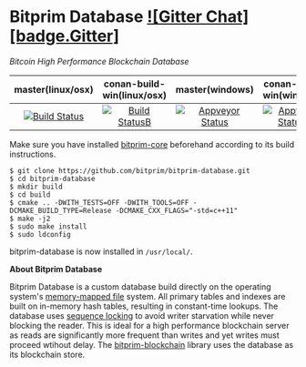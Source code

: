 # Bitprim Database <a target="_blank" href="https://gitter.im/bitprim/Lobby">![Gitter Chat][badge.Gitter]</a>

*Bitcoin High Performance Blockchain Database*

| **master(linux/osx)** | **conan-build-win(linux/osx)**   | **master(windows)**   | **conan-build-win(windows)** |
|:------:|:-:|:-:|:-:|
| [![Build Status](https://travis-ci.org/bitprim/bitprim-database.svg)](https://travis-ci.org/bitprim/bitprim-database)       | [![Build StatusB](https://travis-ci.org/bitprim/bitprim-database.svg?branch=conan-build-win)](https://travis-ci.org/bitprim/bitprim-database?branch=conan-build-win)  | [![Appveyor Status](https://ci.appveyor.com/api/projects/status/github/bitprim/bitprim-database?svg=true)](https://ci.appveyor.com/project/bitprim/bitprim-database)  | [![Appveyor StatusB](https://ci.appveyor.com/api/projects/status/github/bitprim/bitprim-database?branch=conan-build-win&svg=true)](https://ci.appveyor.com/project/bitprim/bitprim-database?branch=conan-build-win)  |

Make sure you have installed [bitprim-core](https://github.com/bitprim/bitprim-core) beforehand according to its build instructions.

```
$ git clone https://github.com/bitprim/bitprim-database.git
$ cd bitprim-database
$ mkdir build
$ cd build
$ cmake .. -DWITH_TESTS=OFF -DWITH_TOOLS=OFF -DCMAKE_BUILD_TYPE=Release -DCMAKE_CXX_FLAGS="-std=c++11"
$ make -j2
$ sudo make install
$ sudo ldconfig
```

bitprim-database is now installed in `/usr/local/`.

**About Bitprim Database**

Bitprim Database is a custom database build directly on the operating system's [memory-mapped file](https://en.wikipedia.org/wiki/Memory-mapped_file) system. All primary tables and indexes are built on in-memory hash tables, resulting in constant-time lookups. The database uses [sequence locking](https://en.wikipedia.org/wiki/Seqlock) to avoid writer starvation while never blocking the reader. This is ideal for a high performance blockchain server as reads are significantly more frequent than writes and yet writes must proceed wtihout delay. The [bitprim-blockchain](https://github.com/bitprim/bitprim-blockchain) library uses the database as its blockchain store.
